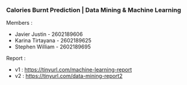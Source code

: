 ### Calories Burnt Prediction | Data Mining & Machine Learning
Members : 
- Javier Justin - 2602189606
- Karina Tirtayana - 2602189625
- Stephen William - 2602189695  

Report :  
- v1 : https://tinyurl.com/machine-learning-report
- v2 : https://tinyurl.com/data-mining-report2
